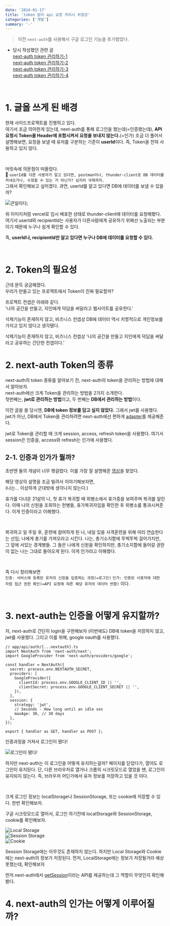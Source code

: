 ```yaml
---
date: '2024-01-17'
title: 'token 없이 api 요청 처리시 위험성'
categories: ['개발']
summary: '-'
---
```


> 이전 `next-auth`를 사용해서 구글 로그인 기능을 추가했었다.

- 당시 작성했던 관련 글  
  [next-auth token 관리하기-1](https://geuni620.github.io/blog/2023/8/18/next-auth/)  
  [next-auth token 관리하기-2](https://geuni620.github.io/blog/2023/8/24/next-auth/)  
  [next-auth token 관리하기-3](https://geuni620.github.io/blog/2023/8/28/next-auth/)  
  [next-auth token 관리하기-4](https://geuni620.github.io/blog/2023/9/10/next-auth/)

<br/>

# 1. 글을 쓰게 된 배경

현재 사이드프로젝트를 진행하고 있다.  
여기서 조금 의아한게 있는데, next-auth를 통해 로그인을 했는데(=인증했는데), **API요청시 Token을 Header에 포함시켜서 요청을 보내지 않는다.**(=인가)
조금 더 풀어서 설명해보면, 요청을 보낼 때 유저를 구분하는 기준이 **userId**이다. 즉, Token을 전혀 사용하고 있지 않다.

<br/>

머릿속에 의문점이 떠올랐다.  
💬 `userId를 다른 사용자가 알고 있다면, postman이나, thunder-client로 DB 데이터를 꺼내오거나, 수정할 수 있는 거 아닌가? 심지어 삭제까지.`  
그래서 확인해보고 싶어졌다. 과연, userId를 알고 있다면 DB에 데이터를 보낼 수 있을까?

![큰일이다;](./thuner-client.png)

위 이미지처럼 vercel로 임시 배포한 상태로 thunder-client에 데이터를 요청해봤다.
여기서 userId와 recipientId는 사용자가 다른사람에게 공유하기 위해선 노출되는 부분이기 때문에 누구나 쉽게 확인할 수 있다.

즉, **userId나, recipientId만 알고 있다면 누구나 DB에 데이터를 요청할 수 있다.**

<br/>

# 2. Token의 필요성

근데 문득 궁금해졌다.  
우리가 만들고 있는 프로젝트에서 Token이 진짜 필요할까?

프로젝트 컨셉은 아래와 같다.  
'나의 공간을 만들고, 지인에게 덕담을 써달라고 웹사이트를 공유한다.'

삭제기능이 존재하지 않고, 비즈니스 컨셉상 DB에 데이터 역시 치명적으로 개인정보를 가지고 있지 않다고 생각됐다.

삭제기능이 존재하지 않고, 비즈니스 컨셉상 '나의 공간을 만들고 지인에게 덕담을 써달라고 공유하는 간단한 컨셉이다.'

# 2. next-auth Token의 종류

next-auth의 token 종류를 알아보기 전, next-auth의 token을 관리하는 방법에 대해서 알아보자.  
next-auth에선 크게 Token을 관리하는 방법을 2가지 소개한다.  
첫번째는, **jwt로 관리하는 방법**이고, 두 번째는 **DB에서 관리하는 방법**이다.

이전 글을 쓸 당시엔, **DB에 token 정보를 담고 싶지 않았다.** 그래서 jwt를 사용했다.
jwt가 아닌, DB에서 Token을 관리하려면 next-auth에선 편하게 [adapter](https://next-auth.js.org/adapters)를 제공해준다.

jwt로 Token을 관리할 때 크게 session, access, refresh token을 사용했다.
여기서 session은 인증을, access와 refresh는 인가에 사용했다.

## 2-1. 인증과 인가가 뭘까?

초반엔 둘의 개념이 너무 헷갈렸다.
이를 가장 잘 설명해준 [영상](https://youtu.be/y0xMXlOAfss?si=6oSS8O34KMrJhaS3&t=62)을 찾았다.

해당 영상의 설명을 조금 빌려서 이야기해보자면,  
(나는... 이상하게 군대밖에 생각나지 않는다.)

휴가를 다녀온 21살의 나, 첫 휴가 복귀할 때 위병소에서 휴가증을 보여주며 복귀를 알린다.
이때 나의 신원을 조회하는 헌병들, 휴가복귀자임을 확인한 후 위병소를 통과시켜준다.
이게 인증이라고 이해했다.

<br/>

복귀하고 일 주일 후, 훈련에 참여하게 된 나, 내일 있을 사격훈련을 위해 미리 연습한다는 선임;
나에게 총기를 가져오라고 시킨다. 나는, 총기소지함에 뚜벅뚜벅 걸어가지만, 그 앞에 서있는 경계병들.
그 들은 나에게 신원을 확인하지만, 총기소지함에 들어갈 권한이 없는 나는 그대로 돌아오게 된다.
이게 인가라고 이해했다.

<br/>

즉 다시 정리해보면  
`인증: 서비스에 등록된 유저의 신원을 입증하는 과정(=로그인)`
`인가: 인증된 사용자에 대한 자원 접근 권한 확인(=API 요청에 따른 해당 유저의 데이터 반환)` 이다.

<br/>

# 3. next-auth는 인증을 어떻게 유지할까?

자, next-auth로 간단히 login을 구현해보자
(이번에도) DB에 token을 저장하지 않고, jwt를 사용했다.
그리고 이를 위해, google oauth를 사용했다.

```TSX
// app/api/auth/[...nextauth].ts
import NextAuth from 'next-auth/next';
import GoogleProvider from 'next-auth/providers/google';

const handler = NextAuth({
  secret: process.env.NEXTAUTH_SECRET,
  providers: [
    GoogleProvider({
      clientId: process.env.GOOGLE_CLIENT_ID || '',
      clientSecret: process.env.GOOGLE_CLIENT_SECRET || '',
    }),
  ],
  session: {
    strategy: 'jwt',
    // Seconds - How long until an idle ses
    maxAge: 30, // 30 days
  },
});

export { handler as GET, handler as POST };
```

인증과정을 거쳐서 로그인이 됐다!

![로그인이 됐다!](./success-login.png)

하지만 next-auth는 이 로그인을 어떻게 유지하는걸까?
페이지를 닫았다가, 열어도 로그인이 유지된다.
단, 다른 브라우저로 열거나 크롬의 시크릿모드로 열었을 땐, 로그인이 유지되지 않는다.
즉, 브라우저 어딘가에서 유저 정보를 저장하고 있을 것 이다.

<br/>

크게 로그인 정보는 localStorage나 SessionStorage, 또는 cookie에 저장할 수 있다.
한번 확인해보자.

구글 시크릿모드로 열어서, 로그인 하기전에 localStorage와 SessionStorage, cookie를 확인해보자.

![Local Storage](./local-storage.png)  
![Session Storage](./session-storage.png)  
![Cookie](./cookie.png)

Session Storage에는 아무것도 존재하지 않는다. 하지만 Local Storage와 Cookie에는 next-auth의 정보가 저장된다.
먼저, LocalStorage에는 정보가 저장될거라 예상못했는데, 확인해보자

먼저 next-auth에서 [getSession](https://next-auth.js.org/getting-started/client#getsession)이라는 API를 제공하는데 그 역할이 무엇인지 확인해봤다.

# 4. next-auth의 인가는 어떻게 이루어질까?
